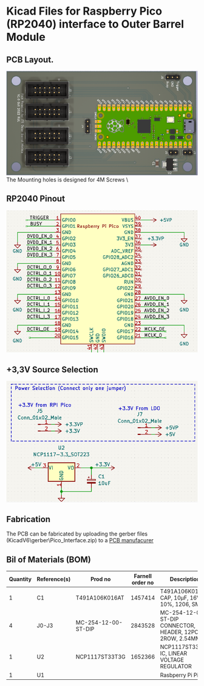 # Kicad Files for Raspberry Pico (RP2040) interface to Outer Barrel Module
## PCB Layout. 
 ![PCB Layout](images/PCB_Overview.png?raw=true "PCB Layout")
\
The Mounting holes is designed for 4M Screws \

## RP2040 Pinout 
![PCB Layout](images/Pico_Pinout.png?raw=true "Pico Pinout")
## +3,3V Source Selection
![PCB Layout](images/3v3_Selection.png?raw=true "+3.3V Souce Selection")

## Fabrication
The PCB can be fabricated by uploading the gerber files (KicadV6\gerber\Pico_Interface.zip)  to a [PCB manufacurer](https://jlcpcb.com/) 


## Bil of Materials (BOM)

| Quantity | Reference(s) | Prod no             | Farnell order no | Description                                                |   |
|----------|--------------|---------------------|------------------|------------------------------------------------------------|---|
| 1        | C1           | T491A106K016AT      | 1457414          | T491A106K016AT CAP, 10µF, 16V, 10%, 1206, SMD              |   |
| 4        | J0-J3        | MC-254-12-00-ST-DIP | 2843528          | MC-254-12-00-ST-DIP CONNECTOR, HEADER, 12POS, 2ROW, 2.54MM |   |
| 1        | U2           | NCP1117ST33T3G      | 1652366          | NCP1117ST33T3G IC, LINEAR VOLTAGE REGULATOR                |   |
| 1        | U1           |                     |                  | Rasbperry Pi Pico                                          |   |

